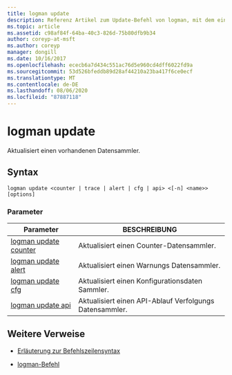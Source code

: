 ```yaml
---
title: logman update
description: Referenz Artikel zum Update-Befehl von logman, mit dem ein vorhandener Datensammler aktualisiert wird.
ms.topic: article
ms.assetid: c98af84f-64ba-40c3-826d-75b80dfb9b34
author: coreyp-at-msft
ms.author: coreyp
manager: dongill
ms.date: 10/16/2017
ms.openlocfilehash: ececb6a7d434c551ac76d5e960cd4dff6022fd9a
ms.sourcegitcommit: 53d526bfeddb89d28af44210a23ba417f6ce0ecf
ms.translationtype: MT
ms.contentlocale: de-DE
ms.lasthandoff: 08/06/2020
ms.locfileid: "87887118"
---
```

# <a name="logman-update"></a>logman update

Aktualisiert einen vorhandenen Datensammler.

## <a name="syntax"></a>Syntax

```
logman update <counter | trace | alert | cfg | api> <[-n] <name>> [options]
```

### <a name="parameters"></a>Parameter

| Parameter | BESCHREIBUNG |
| ---------| ----------- |
| [logman update counter](logman-update-counter.md) | Aktualisiert einen Counter-Datensammler. |
| [logman update alert](logman-update-alert.md) | Aktualisiert einen Warnungs Datensammler. |
| [logman update cfg](logman-update-cfg.md) | Aktualisiert einen Konfigurationsdaten Sammler. |
| [logman update api](logman-update-api.md) | Aktualisiert einen API-Ablauf Verfolgungs Datensammler. |

## <a name="additional-references"></a>Weitere Verweise

- [Erläuterung zur Befehlszeilensyntax](command-line-syntax-key.md)

- [logman-Befehl](logman.md)
